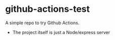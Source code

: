 # github-actions-test

A simple repo to try Github Actions.

- The project itself is just a Node/express server 
